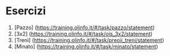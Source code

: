 # Esercizi

1. [Pazzo] (https://training.olinfo.it/#/task/pazzo/statement)
2. [3x2] (https://training.olinfo.it/#/task/ois_3x2/statement)
3. [Treni] (https://training.olinfo.it/#/task/preoii_treni/statement)
4. [Minato] (https://training.olinfo.it/#/task/minato/statement)
